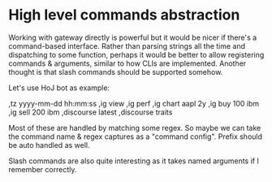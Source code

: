 # High level commands abstraction

Working with gateway directly is powerful but it would be nicer if there's a command-based interface. Rather than parsing strings all the time and dispatching to some function, perhaps it would be better to allow registering commands & arguments, similar to how CLIs are implemented. Another thought is that slash commands should be supported somehow.

Let's use HoJ bot as example:

,tz yyyy-mm-dd hh:mm:ss
,ig view
,ig perf
,ig chart aapl 2y
,ig buy 100 ibm
,ig sell 200 ibm
,discourse latest
,discourse traits

Most of these are handled by matching some regex. So maybe we can take the command name & regex captures as a "command config". Prefix should be auto handled as well.

Slash commands are also quite interesting as it takes named arguments if I remember correctly.
